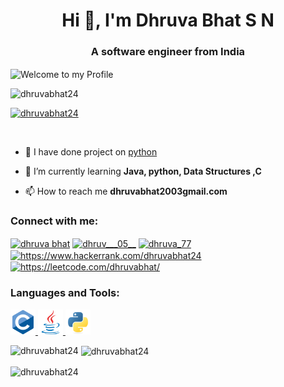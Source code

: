 
<h1 align="center">Hi 👋, I'm Dhruva Bhat S N</h1>
<h3 align="center">A software engineer from India</h3>
<img align="center" alt="Welcome to my Profile"width="800"src="https://repository-images.githubusercontent.com/219294494/561c6500-0423-11eb-8de3-df840f6a912d">

<p align="left"> <img src="https://komarev.com/ghpvc/?username=dhruvabhat24&label=Profile%20views&color=0e75b6&style=flat" alt="dhruvabhat24" /> </p>

<p align="left"> <a href="https://github.com/ryo-ma/github-profile-trophy"><img src="https://github-profile-trophy.vercel.app/?username=dhruvabhat24" alt="dhruvabhat24" /></a> </p>

<p align="left"> <a href="https://twitter.com/" target="blank"><img src="https://img.shields.io/twitter/follow/?logo=twitter&style=for-the-badge" alt="" /></a> </p>

- 🔭 I have done project on [python](https://github.com/Dhruvabhat24/Projects-/commit/b01748fd9cc1a7f92bc2d69cfcf6b0b12d66659b)

- 🌱 I’m currently learning **Java, python, Data Structures ,C**

- 📫 How to reach me **dhruvabhat2003gmail.com**

<h3 align="left">Connect with me:</h3>
<p align="left">
<a href="https://linkedin.com/in/dhruva bhat" target="blank"><img align="center" src="https://raw.githubusercontent.com/rahuldkjain/github-profile-readme-generator/master/src/images/icons/Social/linked-in-alt.svg" alt="dhruva bhat" height="30" width="40" /></a>
<a href="https://instagram.com/dhruv___05__" target="blank"><img align="center" src="https://raw.githubusercontent.com/rahuldkjain/github-profile-readme-generator/master/src/images/icons/Social/instagram.svg" alt="dhruv___05__" height="30" width="40" /></a>
<a href="https://www.codechef.com/users/dhruva_77" target="blank"><img align="center" src="https://cdn.jsdelivr.net/npm/simple-icons@3.1.0/icons/codechef.svg" alt="dhruva_77" height="30" width="40" /></a>
<a href="https://www.hackerrank.com/https://www.hackerrank.com/dhruvabhat24" target="blank"><img align="center" src="https://raw.githubusercontent.com/rahuldkjain/github-profile-readme-generator/master/src/images/icons/Social/hackerrank.svg" alt="https://www.hackerrank.com/dhruvabhat24" height="30" width="40" /></a>
<a href="https://www.leetcode.com/https://leetcode.com/dhruvabhat/" target="blank"><img align="center" src="https://raw.githubusercontent.com/rahuldkjain/github-profile-readme-generator/master/src/images/icons/Social/leet-code.svg" alt="https://leetcode.com/dhruvabhat/" height="30" width="40" /></a>
</p>

<h3 align="left">Languages and Tools:</h3>
<p align="left"> <a href="https://www.cprogramming.com/" target="_blank" rel="noreferrer"> <img src="https://raw.githubusercontent.com/devicons/devicon/master/icons/c/c-original.svg" alt="c" width="40" height="40"/> </a> <a href="https://www.java.com" target="_blank" rel="noreferrer"> <img src="https://raw.githubusercontent.com/devicons/devicon/master/icons/java/java-original.svg" alt="java" width="40" height="40"/> </a> <a href="https://www.python.org" target="_blank" rel="noreferrer"> <img src="https://raw.githubusercontent.com/devicons/devicon/master/icons/python/python-original.svg" alt="python" width="40" height="40"/> </a> </p>

<p><img align="left" src="https://github-readme-stats.vercel.app/api/top-langs?username=dhruvabhat24&show_icons=true&locale=en&layout=compact" alt="dhruvabhat24" /></p>

<p>&nbsp;<img align="center" src="https://github-readme-stats.vercel.app/api?username=dhruvabhat24&show_icons=true&locale=en" alt="dhruvabhat24" /></p>

<p><img align="center" src="https://github-readme-streak-stats.herokuapp.com/?user=dhruvabhat24&" alt="dhruvabhat24" /></p>
